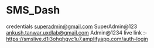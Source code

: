 # SMS_Dash

credentials
superadmin@gmail.com
SuperAdmin@123
ankush.tanwar.uxdlab@gmail.com
Admin@1234
live link :-
https://smslive.d1i3ohqhgvc1u7.amplifyapp.com/auth-login
